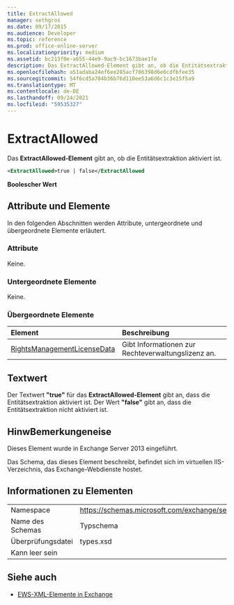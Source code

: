 ```yaml
---
title: ExtractAllowed
manager: sethgros
ms.date: 09/17/2015
ms.audience: Developer
ms.topic: reference
ms.prod: office-online-server
ms.localizationpriority: medium
ms.assetid: bc213f0e-a655-44e9-9ac9-bc1673bae1fe
description: Das ExtractAllowed-Element gibt an, ob die Entitätsextraktion aktiviert ist.
ms.openlocfilehash: a51adaba24ef6ee285acf786398d6e6cdfbfee35
ms.sourcegitcommit: 54f6cd5a704b36b76d110ee53a6d6c1c3e15f5a9
ms.translationtype: MT
ms.contentlocale: de-DE
ms.lasthandoff: 09/24/2021
ms.locfileid: "59535327"
---
```

# <a name="extractallowed"></a>ExtractAllowed

Das **ExtractAllowed-Element** gibt an, ob die Entitätsextraktion aktiviert ist. 
  
```XML
<ExtractAllowed>true | false</ExtractAllowed
```

 **Boolescher Wert**
## <a name="attributes-and-elements"></a>Attribute und Elemente

In den folgenden Abschnitten werden Attribute, untergeordnete und übergeordnete Elemente erläutert.
  
### <a name="attributes"></a>Attribute

Keine.
  
### <a name="child-elements"></a>Untergeordnete Elemente

Keine.
  
### <a name="parent-elements"></a>Übergeordnete Elemente

|**Element**|**Beschreibung**|
|:-----|:-----|
|[RightsManagementLicenseData](rightsmanagementlicensedata.md) <br/> |Gibt Informationen zur Rechteverwaltungslizenz an.  <br/> |
   
## <a name="text-value"></a>Textwert

Der Textwert **"true"** für das **ExtractAllowed-Element** gibt an, dass die Entitätsextraktion aktiviert ist. Der Wert **"false"** gibt an, dass die Entitätsextraktion nicht aktiviert ist. 
  
## <a name="remarks"></a>HinwBemerkungeneise

Dieses Element wurde in Exchange Server 2013 eingeführt.
  
Das Schema, das dieses Element beschreibt, befindet sich im virtuellen IIS-Verzeichnis, das Exchange-Webdienste hostet.
  
## <a name="element-information"></a>Informationen zu Elementen

|||
|:-----|:-----|
|Namespace  <br/> |https://schemas.microsoft.com/exchange/services/2006/types  <br/> |
|Name des Schemas  <br/> |Typschema  <br/> |
|Überprüfungsdatei  <br/> |types.xsd  <br/> |
|Kann leer sein  <br/> ||
   
## <a name="see-also"></a>Siehe auch



- [EWS-XML-Elemente in Exchange](ews-xml-elements-in-exchange.md)

